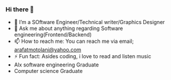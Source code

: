 ### Hi there 👋


- 🔭 I’m a SOftware Engineer/Technical writer/Graphics Designer
- 💬 Ask me about anything regarding Software engineering(Frontend/Backend)
- 📫 How to reach me: You can reach  me via email; arafatmotolani@yahoo.com
- ⚡ Fun fact: Asides coding, i love to read and listen music
- Alx software engineering Graduate
- Computer science Graduate
